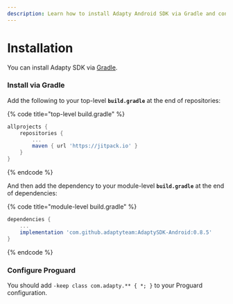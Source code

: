```yaml
---
description: Learn how to install Adapty Android SDK via Gradle and configure Proguard
---
```


# Installation

You can install Adapty SDK via [Gradle](android-sdk-installation.md#install-via-gradle).



### Install via Gradle

Add the following to your top-level **`build.gradle`** at the end of repositories:

{% code title="top-level build.gradle" %}
```groovy
allprojects {
    repositories {
        ...
        maven { url 'https://jitpack.io' }
    }
}
```
{% endcode %}

And then add the dependency to your module-level **`build.gradle`** at the end of dependencies:

{% code title="module-level build.gradle" %}
```groovy
dependencies {
    ...
    implementation 'com.github.adaptyteam:AdaptySDK-Android:0.8.5'
}
```
{% endcode %}



### Configure Proguard

You should add `-keep class com.adapty.** { *; }` to your Proguard configuration.

